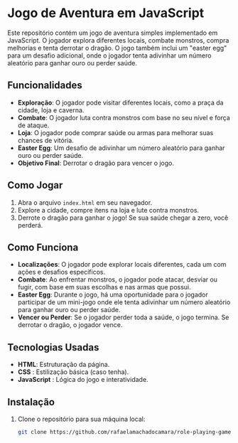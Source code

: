 # Jogo de Aventura em JavaScript

Este repositório contém um jogo de aventura simples implementado em JavaScript. O jogador explora diferentes locais, combate monstros, compra melhorias e tenta derrotar o dragão. O jogo também inclui um "easter egg" para um desafio adicional, onde o jogador tenta adivinhar um número aleatório para ganhar ouro ou perder saúde.

## Funcionalidades

- **Exploração**: O jogador pode visitar diferentes locais, como a praça da cidade, loja e caverna.
- **Combate**: O jogador luta contra monstros com base no seu nível e força de ataque.
- **Loja**: O jogador pode comprar saúde ou armas para melhorar suas chances de vitória.
- **Easter Egg**: Um desafio de adivinhar um número aleatório para ganhar ouro ou perder saúde.
- **Objetivo Final**: Derrotar o dragão para vencer o jogo.

## Como Jogar

1. Abra o arquivo `index.html` em seu navegador.
2. Explore a cidade, compre itens na loja e lute contra monstros.
3. Derrote o dragão para ganhar o jogo! Se sua saúde chegar a zero, você perderá.

## Como Funciona

- **Localizações**: O jogador pode explorar locais diferentes, cada um com ações e desafios específicos.
- **Combate**: Ao enfrentar monstros, o jogador pode atacar, desviar ou fugir, com base em suas escolhas e nas armas que possui.
- **Easter Egg**: Durante o jogo, há uma oportunidade para o jogador participar de um mini-jogo onde ele tenta adivinhar um número aleatório para ganhar ouro ou perder saúde.
- **Vencer ou Perder**: Se o jogador perder toda a saúde, o jogo termina. Se derrotar o dragão, o jogador vence.

## Tecnologias Usadas

- **HTML**: Estruturação da página.
- **CSS** : Estilização básica (caso tenha).
- **JavaScript** : Lógica do jogo e interatividade.

## Instalação

1. Clone o repositório para sua máquina local:
   ```bash
   git clone https://github.com/rafaelamachadocamara/role-playing-game.git
